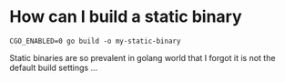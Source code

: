 # How can I build a static binary

```
CGO_ENABLED=0 go build -o my-static-binary
```

Static binaries are so prevalent in golang world that I forgot it is not the default build settings ...
